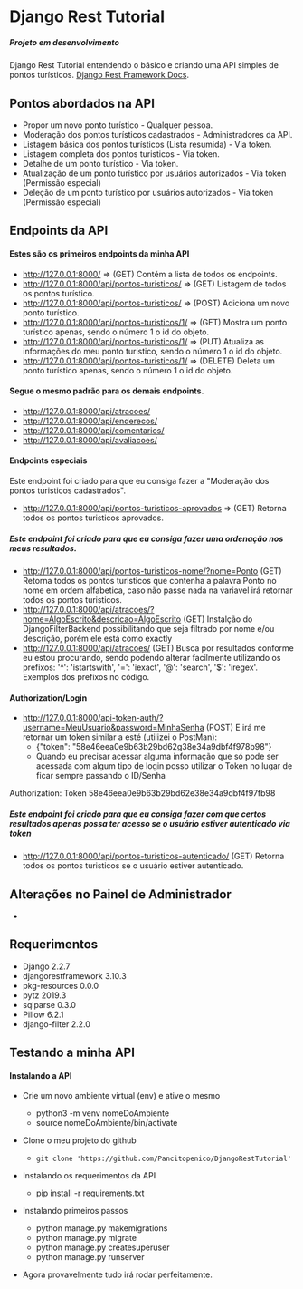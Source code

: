# Django Rest Tutorial

##### Projeto em desenvolvimento
Django Rest Tutorial entendendo o básico e criando uma API simples de pontos turísticos.
[Django Rest Framework Docs](https://www.django-rest-framework.org/).

## Pontos abordados na API

- Propor um novo ponto turístico - Qualquer pessoa.
- Moderação dos pontos turísticos cadastrados - Administradores da API.
- Listagem básica dos pontos turísticos (Lista resumida) - Via token.
- Listagem completa dos pontos turisticos - Via token.
- Detalhe de um ponto turístico - Via token.
- Atualização de um ponto turístico por usuários autorizados - Via token (Permissão especial)
- Deleção de um ponto turístico por usuários autorizados - Via token (Permissão especial)

## Endpoints da API
#### Estes são os primeiros endpoints da minha API
- http://127.0.0.1:8000/ => (GET) Contém a lista de todos os endpoints.
- http://127.0.0.1:8000/api/pontos-turisticos/ => (GET) Listagem de todos os pontos turístico.
- http://127.0.0.1:8000/api/pontos-turisticos/ => (POST) Adiciona um novo ponto turístico.
- http://127.0.0.1:8000/api/pontos-turisticos/1/ => (GET) Mostra um ponto turístico apenas, sendo o número 1 o id do objeto.
- http://127.0.0.1:8000/api/pontos-turisticos/1/ => (PUT) Atualiza as informações do meu ponto turistico, sendo o número 1 o id do objeto.
- http://127.0.0.1:8000/api/pontos-turisticos/1/ => (DELETE) Deleta um ponto turístico apenas, sendo o número 1 o id do objeto.

#### Segue o mesmo padrão para os demais endpoints.
- http://127.0.0.1:8000/api/atracoes/
- http://127.0.0.1:8000/api/enderecos/
- http://127.0.0.1:8000/api/comentarios/
- http://127.0.0.1:8000/api/avaliacoes/

#### Endpoints especiais
Este endpoint foi criado para que eu consiga fazer a "Moderação dos pontos turisticos cadastrados".
- http://127.0.0.1:8000/api/pontos-turisticos-aprovados => (GET) Retorna todos os pontos turisticos aprovados.

##### Este endpoint foi criado para que eu consiga fazer uma ordenação nos meus resultados.
- http://127.0.0.1:8000/api/pontos-turisticos-nome/?nome=Ponto (GET) Retorna todos os pontos turisticos que contenha a palavra Ponto no nome em ordem alfabetica, caso não passe nada na variavel irá retornar todos os pontos turisticos.
- http://127.0.0.1:8000/api/atracoes/?nome=AlgoEscrito&descricao=AlgoEscrito (GET) Instalção do DjangoFilterBackend possibilitando que seja filtrado por nome e/ou descrição, porém ele está como exactly
- http://127.0.0.1:8000/api/atracoes/ (GET) Busca por resultados conforme eu estou procurando, sendo podendo alterar facilmente utilizando os prefixos: '^': 'istartswith', '=': 'iexact', '@': 'search', '$': 'iregex'. Exemplos  dos prefixos no código.

#### Authorization/Login
- http://127.0.0.1:8000/api-token-auth/?username=MeuUsuario&password=MinhaSenha (POST) E irá me retornar um token similar a esté (utilizei o PostMan):
  - {"token": "58e46eea0e9b63b29bd62g38e34a9dbf4f978b98"}
  - Quando eu precisar acessar alguma informação que só pode ser acessada com algum tipo de login posso utilizar o Token no lugar de ficar sempre passando o ID/Senha

Authorization: Token 58e46eea0e9b63b29bd62e38e34a9dbf4f97fb98

##### Este endpoint foi criado para que eu consiga fazer com que certos resultados apenas possa ter acesso se o usuário estiver autenticado via token
- http://127.0.0.1:8000/api/pontos-turisticos-autenticado/ (GET) Retorna todos os pontos turisticos se o usuário estiver autenticado.

## Alterações no Painel de Administrador
- 

## Requerimentos
- Django 2.2.7
- djangorestframework 3.10.3
- pkg-resources 0.0.0
- pytz 2019.3
- sqlparse 0.3.0
- Pillow 6.2.1
- django-filter 2.2.0

## Testando a minha API
#### Instalando a API
- Crie um novo ambiente virtual (env) e ative o mesmo
  - python3 -m venv nomeDoAmbiente
  - source nomeDoAmbiente/bin/activate

- Clone o meu projeto do github
  -  `git clone 'https://github.com/Pancitopenico/DjangoRestTutorial'`

- Instalando os requerimentos da API
  - pip install -r requirements.txt
  
- Instalando primeiros passos
  - python manage.py makemigrations
  - python manage.py migrate
  - python manage.py createsuperuser
  - python manage.py runserver
  
- Agora provavelmente tudo irá rodar perfeitamente.